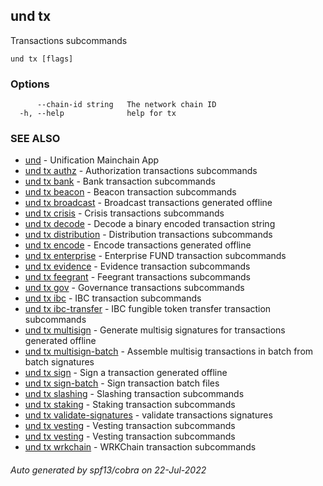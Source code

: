 ## und tx

Transactions subcommands

```
und tx [flags]
```

### Options

```
      --chain-id string   The network chain ID
  -h, --help              help for tx
```

### SEE ALSO

* [und](und.md)	 - Unification Mainchain App
* [und tx authz](und_tx_authz.md)	 - Authorization transactions subcommands
* [und tx bank](und_tx_bank.md)	 - Bank transaction subcommands
* [und tx beacon](und_tx_beacon.md)	 - Beacon transaction subcommands
* [und tx broadcast](und_tx_broadcast.md)	 - Broadcast transactions generated offline
* [und tx crisis](und_tx_crisis.md)	 - Crisis transactions subcommands
* [und tx decode](und_tx_decode.md)	 - Decode a binary encoded transaction string
* [und tx distribution](und_tx_distribution.md)	 - Distribution transactions subcommands
* [und tx encode](und_tx_encode.md)	 - Encode transactions generated offline
* [und tx enterprise](und_tx_enterprise.md)	 - Enterprise FUND transaction subcommands
* [und tx evidence](und_tx_evidence.md)	 - Evidence transaction subcommands
* [und tx feegrant](und_tx_feegrant.md)	 - Feegrant transactions subcommands
* [und tx gov](und_tx_gov.md)	 - Governance transactions subcommands
* [und tx ibc](und_tx_ibc.md)	 - IBC transaction subcommands
* [und tx ibc-transfer](und_tx_ibc-transfer.md)	 - IBC fungible token transfer transaction subcommands
* [und tx multisign](und_tx_multisign.md)	 - Generate multisig signatures for transactions generated offline
* [und tx multisign-batch](und_tx_multisign-batch.md)	 - Assemble multisig transactions in batch from batch signatures
* [und tx sign](und_tx_sign.md)	 - Sign a transaction generated offline
* [und tx sign-batch](und_tx_sign-batch.md)	 - Sign transaction batch files
* [und tx slashing](und_tx_slashing.md)	 - Slashing transaction subcommands
* [und tx staking](und_tx_staking.md)	 - Staking transaction subcommands
* [und tx validate-signatures](und_tx_validate-signatures.md)	 - validate transactions signatures
* [und tx vesting](und_tx_vesting.md)	 - Vesting transaction subcommands
* [und tx vesting](und_tx_vesting.md)	 - Vesting transaction subcommands
* [und tx wrkchain](und_tx_wrkchain.md)	 - WRKChain transaction subcommands

###### Auto generated by spf13/cobra on 22-Jul-2022
